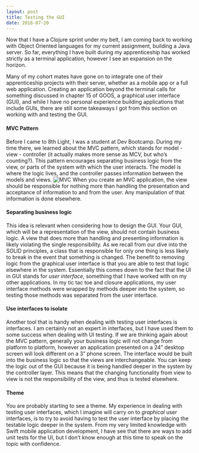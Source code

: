 ```yaml
---
layout: post
title: Testing the GUI
date: 2016-07-20
---
```


Now that I have a Clojure sprint under my belt, I am coming back to working with Object Oriented languages for my current assignment, building a Java server. So far, everything I have built during my apprenticeship has worked strictly as a terminal application, however I see an expansion on the horizon. 

Many of my cohort mates have gone on to integrate one of their apprenticeship projects with their server, whether as a mobile app or a full web application. Creating an application beyond the terminal calls for something discussed in chapter 15 of GOOS, a graphical user interface (GUI), and while I have no personal experience building applications that include GUIs, there are still some takeaways I got from this section on working with and testing the GUI.

#### MVC Pattern 

Before I came to 8th Light, I was a student at Dev Bootcamp. During my time there, we learned about the MVC pattern, which stands for model - view - controller (it actually makes more sense as MCV, but who’s counting?). This pattern encourages separating business logic from the view, or parts of the system with which the user interacts. The model is where the logic lives, and the controller passes information between the models and views. 
![MVC](https://upload.wikimedia.org/wikipedia/commons/thumb/a/a0/MVC-Process.svg/500px-MVC-Process.svg.png)
When you create an MVC application, the view should be responsible for nothing more than handling the presentation and acceptance of information to and from the user. Any manipulation of that information is done elsewhere.
#### Separating business logic
This idea is relevant when considering how to design the GUI. Your GUI, which will be a representation of the view, should not contain business logic. A view that does more than handling and presenting information is likely violating the single responsibility. As we recall from our dive into the SOLID principles, a class that is responsible for only one thing is less likely to break in the event that something is changed. 
The benefit to removing logic from the graphical user interface is that you are able to test that logic elsewhere in the system. Essentially this comes down to the fact that the UI in GUI stands for _user interface_, something that I have worked with on my other applications. In my tic tac toe and closure applications, my user interface methods were wrapped by methods deeper into the system, so testing those methods was separated from the user interface. 
#### Use interfaces to isolate 
Another tool that is handy when dealing with testing user interfaces is interfaces. I am certainly not an expert in interfaces, but I have used them to some success when dealing with UI testing. If we are thinking again about the MVC pattern, generally your business logic will not change from platform to platform, however an application presented on a 24” desktop screen will look different on a 3” phone screen. 
The interface would be built into the business logic so that the views are interchangeable. You can keep the logic out of the GUI because it is being handled deeper in the system by the controller layer. This means that the changing functionality from view to view is not the responsibility of the view, and thus is tested elsewhere. 
#### Theme
You are probably starting to see a theme. My experience in dealing with testing user interfaces, which I imagine will carry on to *graphical* user interfaces, is to try to avoid having to test the user interface by placing the testable logic deeper in the system. From my very limited knowledge with Swift mobile application development, I have see that there are ways to add unit tests for the UI, but I don’t know enough at this time to speak on the topic with confidence.